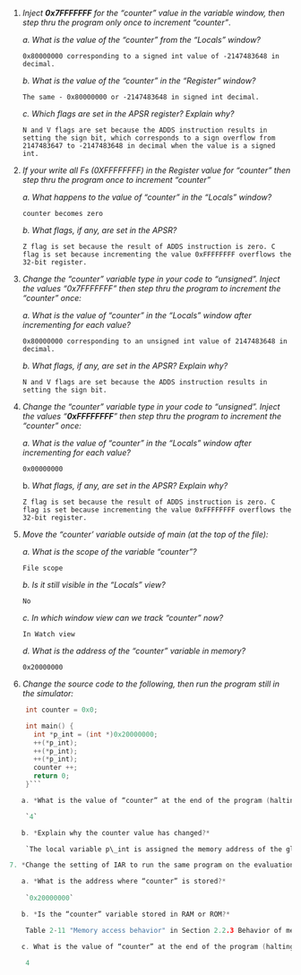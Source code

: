 1. *Inject **0x7FFFFFFF** for the “counter” value in the variable window, then step thru the program only once to increment “counter”*.

   *a. What is the value of the “counter” from the “Locals” window?*

	`0x80000000 corresponding to a signed int value of -2147483648 in decimal.`

   *b. What is the value of the “counter” in the “Register” window?*

	`The same - 0x80000000 or -2147483648 in signed int decimal.`

   *c. Which flags are set in the APSR register? Explain why?*

	`N and V flags are set because the ADDS instruction results in setting the sign bit, which corresponds
to a sign overflow from 2147483647 to -2147483648 in decimal when the value is a signed int.`

2. *If your write all Fs (0XFFFFFFFF) in the Register value for “counter” then step thru the program once to increment “counter”*

   *a. What happens to the value of “counter” in the “Locals” window?*

	`counter becomes zero`

   *b. What flags, if any, are set in the APSR?*

	`Z flag is set because the result of ADDS instruction is zero. C flag is set because incrementing the value 0xFFFFFFFF overflows the 32-bit register.`

3. *Change the “counter” variable type in your code to “unsigned”. Inject the values “0x7FFFFFFF” then step thru the program to increment the “counter” once:*

   *a. What is the value of “counter” in the “Locals” window after incrementing for each value?*

	`0x80000000 corresponding to an unsigned int value of 2147483648 in decimal.`

   *b. What flags, if any, are set in the APSR? Explain why?*

	`N and V flags are set because the ADDS instruction results in setting the sign bit.`

4. *Change the “counter” variable type in your code to “unsigned”. Inject the values “**0xFFFFFFFF**” then step thru the program to increment the “counter” once:*

   *a. What is the value of “counter” in the “Locals” window after incrementing for each value?*

	`0x00000000`

   b. *What flags, if any, are set in the APSR? Explain why?*

	`Z flag is set because the result of ADDS instruction is zero. C flag is set because incrementing the value 0xFFFFFFFF overflows the 32-bit register.`

5. *Move the “counter’ variable outside of main (at the top of the file):*

   *a. What is the scope of the variable “counter”?*

	`File scope`

   *b. Is it still visible in the “Locals” view?*

	`No`

   *c. In which window view can we track “counter” now?*

	`In Watch view`

   *d. What is the address of the “counter” variable in memory?*

	`0x20000000`

6. *Change the source code to the following, then run the program still in the simulator:*
```c		
	int counter = 0x0;

	int main() {
	  int *p_int = (int *)0x20000000;
	  ++(*p_int);
	  ++(*p_int);
	  ++(*p_int);
	  counter ++;
	  return 0;
	}```

   a. *What is the value of “counter” at the end of the program (halting at the return 0 statement)*

	`4`

   b. *Explain why the counter value has changed?*

	`The local variable p\_int is assigned the memory address of the global counter variable. Incrementing the value pointed to by p_int results in incrementing the value stored at the memory address holding the counter value (3 times). The final post-increment operation on the counter increments the counter value one more time.`

7. *Change the setting of IAR to run the same program on the evaluation board:*

   a. *What is the address where “counter” is stored?*
		
	`0x20000000`

   b. *Is the “counter” variable stored in RAM or ROM?*

	Table 2-11 "Memory access behavior" in Section 2.2.3 Behavior of memory accesses of the <a href="http://infocenter.arm.com/help/topic/com.arm.doc.dui0553b/DUI0553.pdf">Cortex-M4 Devices Generic User Guide</a> states that direct access to 0x20000000 address behaves as SRAM memory access. The counter variable is stored in RAM then. 

   c. What is the value of “counter” at the end of the program (halting at the return 0 statement).

	4

